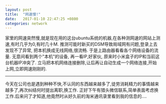 ```yaml
---
layout: post
title:  "网速慢!"
date:   2017-01-10 22:47:25 +0800
categories: network
---
```

家里的网速突然慢,就是现在用的这台ubuntu系统的机器,在各种测网速的网站上测速,有时几乎为0,有时几十M. 推测可能时新买的DSM导致局域网有问题,登录上去发现不了异常, 把本机换成无线网络,很流畅. 于是上路由器看看各个网络设备的流量. 无意间看到两个"本机"的设备, 再一看IP,好家伙, 原来时小米盒子的IP和当前这台机器IP冲突了.
立马把本机网络连接删除,让后再让自动生成一个网络连接,开始上网,立即网速刚刚的.


---
今天在公司也是遇到种种不快,不认同的东西越来越多了,徒劳消耗精力的事情越来越多了,再次纠结何时提出离职,换工作.
正好下午有猎头微信联系,简单表面考虑换工作.后来问了才知道,他竟然时从好久前的淘米通讯录里看到我的信息的....
